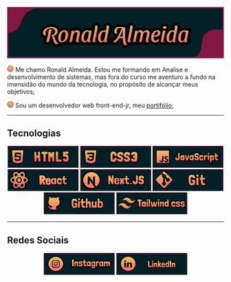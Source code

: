 <img src="./img/banner.png">

<p>
    <span>
        <img src="./img/listStyle.svg" width="15">
        Me chamo Ronald Almeida. Estou me formando em Analise e desenvolvimento de sistemas, mas fora do curso me aventuro a fundo na imensidão do mundo da tecnologia, no propósito de alcançar meus objetivos;
    </span>
</p>

<p>
    <span>
        <img src="./img/listStyle.svg" width="15">
        Sou um desenvolvedor web front-end-jr, meu <a href="https://meu-portifolio-one.vercel.app/">portifólio</a>;
    </span>
</p>

<hr height="15"></hr>

## Tecnologias
<p align="center">
    <img src="./img/htmlBanner.png"> <img src="./img/cssBanner.png"> <img src="./img/javascriptBanner.png"> <img src="./img/reactjsBanner.png"/> <img src="./img/nextjsBanner.png"/> <img src="./img/gitBanner.png"> <img src="./img/githubBanner.png"> <img src="./img/tailwindBanner.png">
</p>

<hr height="15"></hr>

## Redes Sociais
<p align="center">
    <a href="https://www.instagram.com/Ronald_jga/"><img width="165" src="./img/instagramBanner.png"></a> <a href="https://www.linkedin.com/in/ronald-almeida-749198220/"><img width="165" src="./img/linkedinBanner.png"></a>
</p>
